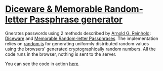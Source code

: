 # [Diceware & Memorable Random-letter Passphrase generator](https://el-tramo.be/password-generator/)

Gnerates passwords using 2 methods described by [Arnold G.
Reinhold](http://world.std.com/%7Ereinhold/):
[Diceware](http://world.std.com/~reinhold/diceware.html) and [Memorable
Random-letter
Passphrases](http://diceware.blogspot.be/2013/12/making-random-letter-passwords-memorable.html).
The implementation relies on [random.js](https://github.com/ckknight/random-js)
for generating uniformly distributed random values using the browsers'
generated cryptographically random numbers.  All the code runs in the
browser, nothing is sent to the server.

You can see the code in action [here](https://el-tramo.be/password-generator/).
